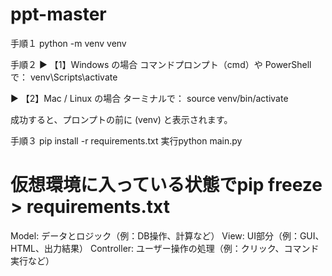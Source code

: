 # ppt-master

手順１ python -m venv venv

手順２
▶️ 【1】Windows の場合
コマンドプロンプト（cmd）や PowerShell で：
venv\Scripts\activate

▶️ 【2】Mac / Linux の場合
ターミナルで：
source venv/bin/activate

成功すると、プロンプトの前に (venv) と表示されます。

手順３
pip install -r requirements.txt
実行python main.py
# 仮想環境に入っている状態でpip freeze > requirements.txt





Model: データとロジック（例：DB操作、計算など）
View: UI部分（例：GUI、HTML、出力結果）
Controller: ユーザー操作の処理（例：クリック、コマンド実行など）




